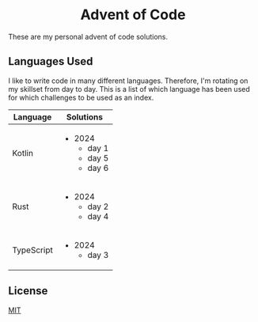 <h1 align="center">
  <br>
  Advent of Code
  <br>
</h1>

These are my personal advent of code solutions.

## Languages Used

I like to write code in many different languages. Therefore, I'm rotating on my skillset from day to day. This is a list of which language has been used for which challenges to be used as an index.

| Language   | Solutions                                        |
| ---------- | ------------------------------------------------ |
| Kotlin     | <ul><li>2024<ul><li>day 1<li>day 5<li>day 6</ul> |
| Rust       | <ul><li>2024<ul><li>day 2<li>day 4</ul>          |
| TypeScript | <ul><li>2024<ul><li>day 3</ul>                   |

## License

[MIT](./LICENSE)

